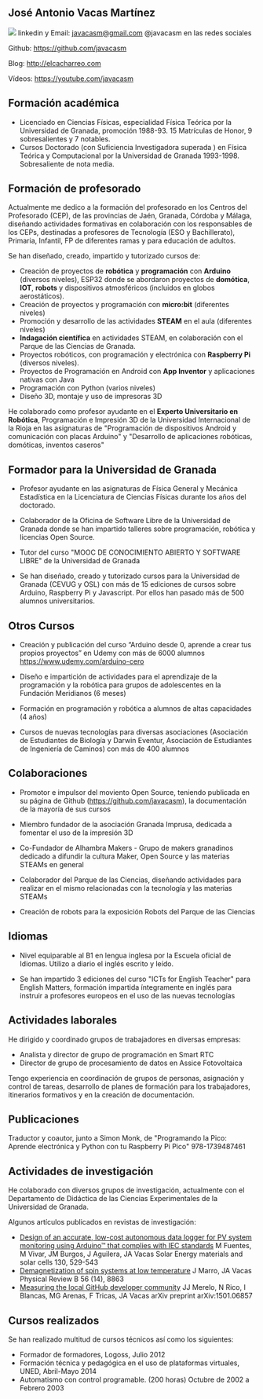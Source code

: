 ## José Antonio Vacas Martínez
![](./javacasm_2023-transparent.png) 
linkedin y  Email: javacasm@gmail.com @javacasm en las redes sociales

Github: https://github.com/javacasm

Blog: http://elcacharreo.com

Vídeos: https://youtube.com/javacasm
## Formación académica

* Licenciado en Ciencias Físicas, especialidad Física Teórica por la Universidad de Granada, promoción 1988-93. 15 Matrículas de Honor, 9 sobresalientes y 7 notables.
* Cursos Doctorado (con Suficiencia Investigadora superada ) en Física Teórica y Computacional por la Universidad de Granada 1993-1998. Sobresaliente de nota media.

## Formación de profesorado

Actualmente me dedico a la formación del profesorado en los Centros del Profesorado (CEP), de las provincias de Jaén, Granada, Córdoba y Málaga, diseñando actividades formativas en colaboración con los responsables de los CEPs, destinadas a profesores de Tecnología (ESO y Bachillerato), Primaria, Infantil, FP de diferentes ramas y para educación de adultos.

Se han diseñado, creado, impartido y tutorizado cursos de:

* Creación de proyectos de **robótica** y **programación** con **Arduino** (diversos niveles), ESP32 donde se abordaron proyectos de **domótica**, **IOT**, **robots** y dispositivos atmosféricos (incluidos en globos aerostáticos).
* Creación de proyectos y programación con **micro:bit** (diferentes niveles)
* Promoción y desarrollo de las actividades **STEAM** en el aula (diferentes niveles)
* **Indagación científica** en actividades STEAM, en colaboración con el Parque de las Ciencias de Granada.
* Proyectos robóticos, con programación y electrónica con **Raspberry Pi** (diversos niveles).
* Proyectos de Programación en Android con **App Inventor** y aplicaciones nativas con Java
* Programación con Python (varios niveles)
* Diseño 3D, montaje y uso de impresoras 3D

He colaborado como profesor ayudante en el **Experto Universitario en Robótica**, Programación e Impresión 3D de la Universidad Internacional de la Rioja en las asignaturas de "Programación de dispositivos Android y comunicación con placas Arduino" y "Desarrollo de aplicaciones robóticas, domóticas, inventos caseros"


## Formador para la Universidad de Granada

* Profesor ayudante en las asignaturas de Física General y Mecánica Estadística en la Licenciatura de Ciencias Físicas durante los años del doctorado.

* Colaborador de la Oficina de Software Libre de la Universidad de Granada donde se han impartido talleres sobre programación, robótica y licencias Open Source.

* Tutor del curso "MOOC DE CONOCIMIENTO ABIERTO Y SOFTWARE LIBRE" de la Universidad de Granada

* Se han diseñado, creado y tutorizado  cursos para la Universidad de Granada (CEVUG y OSL) con más de 15 ediciones de cursos sobre Arduino, Raspberry Pi y Javascript. Por ellos han pasado más de 500 alumnos universitarios.

## Otros Cursos

* Creación y publicación del curso “Arduino desde 0, aprende a crear tus propios proyectos”  en Udemy con más de 6000 alumnos https://www.udemy.com/arduino-cero

* Diseño e impartición de actividades para el aprendizaje de la programación y la robótica para grupos de adolescentes en la Fundación Meridianos (6 meses)

* Formación en programación y robótica a alumnos de altas capacidades (4 años)

* Cursos de nuevas tecnologías para diversas asociaciones (Asociación de Estudiantes de Biología y Darwin Eventur, Asociación de Estudiantes de Ingeniería de Caminos) con más de 400 alumnos

## Colaboraciones

* Promotor e impulsor del moviento Open Source, teniendo publicada en su página de Github (https://github.com/javacasm), la documentación de la mayoría de sus cursos

* Miembro fundador de la asociación Granada Imprusa, dedicada a fomentar el uso de la impresión 3D

* Co-Fundador de Alhambra Makers - Grupo de makers granadinos dedicado a difundir la cultura Maker, Open Source y las materias STEAMs en general

* Colaborador del Parque de las Ciencias, diseñando actividades para realizar en el mismo relacionadas con la tecnología y las materias STEAMs

* Creación de robots para la exposición Robots del Parque de las Ciencias

## Idiomas

* Nivel equiparable al B1 en lengua inglesa por la Escuela oficial de Idiomas. Utilizo a diario el inglés escrito y leído.

* Se han impartido 3 ediciones del curso "ICTs for English Teacher" para English Matters, formación impartida íntegramente en inglés para instruir a profesores europeos  en el uso de las nuevas tecnologías

## Actividades laborales

He dirigido y coordinado grupos de trabajadores en diversas empresas:

* Analista y director de grupo de programación en Smart RTC
* Director de grupo de procesamiento de datos en Assice Fotovoltaica

Tengo experiencia en coordinación de grupos de personas, asignación y control de tareas, desarrollo de planes de formación para los trabajadores, itinerarios formativos y en la creación de documentación.

## Publicaciones

Traductor y coautor, junto a Simon Monk, de "Programando la Pico: Aprende electrónica y Python con tu Raspberry Pi Pico" 978-1739487461

## Actividades de investigación

He colaborado con diversos grupos de investigación, actualmente con el Departamento de Didáctica de las Ciencias Experimentales de la Universidad de Granada.

Algunos artículos publicados en revistas de investigación:

* [Design of an accurate, low-cost autonomous data logger for PV system monitoring using Arduino™ that complies with IEC standards](https://scholar.google.es/citations?view_op=view_citation&hl=en&user=R7FewdIAAAAJ&citation_for_view=R7FewdIAAAAJ:0EnyYjriUFMC)
	M Fuentes, M Vivar, JM Burgos, J Aguilera, JA Vacas
	Solar Energy materials and solar cells 130, 529-543
* [Demagnetization of spin systems at low temperature](https://scholar.google.es/citations?view_op=view_citation&hl=en&user=R7FewdIAAAAJ&citation_for_view=R7FewdIAAAAJ:Se3iqnhoufwC)
	J Marro, JA Vacas
	Physical Review B 56 (14), 8863
* [Measuring the local GitHub developer community](https://scholar.google.es/citations?view_op=view_citation&hl=en&user=R7FewdIAAAAJ&citation_for_view=R7FewdIAAAAJ:MXK_kJrjxJIC)
	JJ Merelo, N Rico, I Blancas, MG Arenas, F Tricas, JA Vacas
	arXiv preprint arXiv:1501.06857
## Cursos realizados

Se han realizado multitud de cursos técnicos así como los siguientes:
* Formador de formadores, Logoss, Julio 2012
* Formación técnica y pedagógica en el uso de plataformas virtuales, UNED, Abril-Mayo 2014
* Automatismo con control programable. (200 horas) Octubre de 2002 a Febrero 2003
